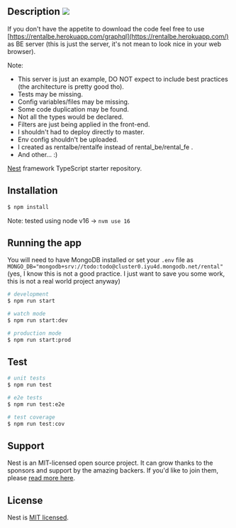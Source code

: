 ## Description <a href="https://xplace.herokuapp.com/graphql" target="_blank"><img src="https://xplace-badge.herokuapp.com/last.svg"/></a>
If you don't have the appetite to download the code feel free to use [https://rentalbe.herokuapp.com/graphql](https://rentalbe.herokuapp.com/) as BE server (this is just the server, it's not mean to look nice in your web browser).


Note:
- This server is just an example, DO NOT expect to include best practices (the architecture is pretty good tho).
- Tests may be missing.
- Config variables/files may be missing.
- Some code duplication may be found.
- Not all the types would be declared.
- Filters are just being applied in the front-end.
- I shouldn't had to deploy directly to master.
- Env config shouldn't be uploaded.
- I created as rentalbe/rentalfe instead of rental_be/rental_fe .
- And other... :)

[Nest](https://github.com/nestjs/nest) framework TypeScript starter repository.

## Installation
```bash
$ npm install
```
Note: tested using node v16 -> `nvm use 16`

## Running the app
You will need to have MongoDB installed or set your `.env` file as `MONGO_DB="mongodb+srv://todo:todo@cluster0.iyu4d.mongodb.net/rental"`
(yes, I know this is not a good practice. I just want to save you some work, this is not a real world project anyway)


```bash
# development
$ npm run start

# watch mode
$ npm run start:dev

# production mode
$ npm run start:prod
```

## Test

```bash
# unit tests
$ npm run test

# e2e tests
$ npm run test:e2e

# test coverage
$ npm run test:cov
```

## Support

Nest is an MIT-licensed open source project. It can grow thanks to the sponsors and support by the amazing backers. If you'd like to join them, please [read more here](https://docs.nestjs.com/support).

## License

Nest is [MIT licensed](LICENSE).
